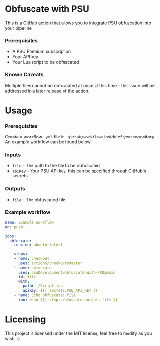 # Obfuscate with PSU

This is a GitHub action that allows you to integrate PSU obfuscation into your pipeline.

### Prerequisites
- A PSU Premium subscription
- Your API key
- Your Lua script to be obfuscated

### Known Caveats
Multiple files cannot be obfuscated at once at this time - this issue will be addressed in a later release of the action.

# Usage

### Prerequisites
Create a workflow `.yml` file in `.github/workflows` inside of your repository. An example workflow can be found below.

### Inputs
- `file` - The path to the file to be obfuscated
- `apiKey` - Your PSU API key, this can be specified through GitHub's secrets.

### Outputs
- `file` - The obfuscated file

### Example workflow
```yml
name: Example Workflow
on: push

jobs:
  obfuscate:
    runs-on: ubuntu-latest

    steps:
    - name: Checkout
      uses: actions/checkout@master
    - name: obfuscate
      uses: psuDevelopment/Obfuscate-With-PSU@main
      id: file
      with:
        path: ./Script.lua
        apiKey: ${{ secrets.PSU_API_KEY }}
    - name: Echo obfuscated file
      run: echo ${{ steps.obfuscate.outputs.file }}
```

# Licensing

This project is licensed under the MIT license, feel free to modify as you wish. :)

